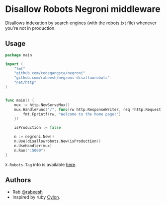 # Disallow Robots Negroni middleware

Disallows indexation by search engines (with the robots.txt file) whenever you're not in production.

## Usage

~~~ go
package main

import (
    "fmt"
    "github.com/codegangsta/negroni"
    "github.com/rabeesh/negroni-disallowrobots"
    "net/http"
)


func main() {
    mux := http.NewServeMux()
    mux.HandleFunc("/", func(rw http.ResponseWriter, req *http.Request) {
        fmt.Fprintf(rw, "Welcome to the home page!")
    })

    isProduction := false

    n := negroni.New()
    n.Use(disallowrobots.New(isProduction))
    n.UseHandler(mux)
    n.Run(":5000")
}
~~~

`X-Robots-Tag` info is available [here](https://developers.google.com/webmasters/control-crawl-index/docs/robots_meta_tag).


## Authors

- Rab [@rabeesh](http://stackoverflow.com/users/1722625/rab)
- Inspired by ruby [Cylon](https://github.com/dmathieu/cylon).